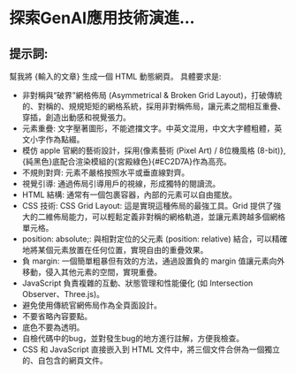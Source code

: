 # 探索GenAI應用技術演進...

## 提示詞:
幫我將 {輸入的文章} 生成一個 HTML 動態網頁。
具體要求是:
* 非對稱與“破界”網格佈局 (Asymmetrical & Broken Grid Layout)，打破傳統的、對稱的、規規矩矩的網格系統，採用非對稱佈局，讓元素之間相互重疊、穿插，創造出動感和視覺張力。
* 元素重疊: 文字壓著圖形，不能遮擋文字。中英文混用，中文大字體粗體，英文小字作為點綴。
* 模仿 apple 官網的藝術設計，採用{像素藝術 (Pixel Art) / 8位機風格 (8-bit)},{純黑色}底配合渲染模組的{宮殿綠色}{#EC2D7A}作為高亮。
* 不規則對齊: 元素不嚴格按照水平或垂直線對齊。
* 視覺引導: 通過佈局引導用戶的視線，形成獨特的閱讀流。
* HTML 結構: 通常有一個包裹容器，內部的元素可以自由擺放。
* CSS 技術: CSS Grid Layout: 這是實現這種佈局的最強工具。Grid 提供了強大的二維佈局能力，可以輕鬆定義非對稱的網格軌道，並讓元素跨越多個網格單元格。
* position: absolute;: 與相對定位的父元素 (position: relative) 結合，可以精確地將某個元素放置在任何位置，實現自由的重疊效果。
* 負 margin: 一個簡單粗暴但有效的方法，通過設置負的 margin 值讓元素向外移動，侵入其他元素的空間，實現重疊。
* JavaScript 負責複雜的互動、狀態管理和性能優化 (如 Intersection Observer、Three.js)。
* 避免使用傳統官網佈局作為全頁面設計。
* 不要省略內容要點。
* 底色不要為透明。
* 自檢代碼中的bug，並對發生bug的地方進行註解，方便我檢查。
* CSS 和 JavaScript 直接嵌入到 HTML 文件中，將三個文件合併為一個獨立的、自包含的網頁文件。

